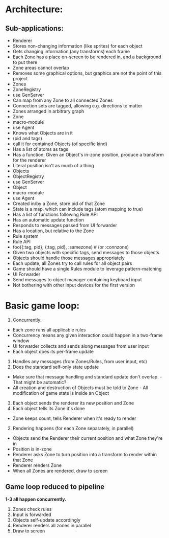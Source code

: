 # Architecture:
## Sub-applications:
- Renderer
 - Stores non-changing information (like sprites) for each object
 - Gets changing information (any transforms) each frame
 - Each Zone has a place on-screen to be rendered in, and a background to put there
 - Zone areas cannot overlap
  - Removes some graphical options, but graphics are not the point of this project
- Zones
 - ZoneRegistry
  - use GenServer
  - Can map from any Zone to all connected Zones
   - Connection sets are tagged, allowing e.g. directions to matter
  - Zones arranged in arbitrary graph
 - Zone
  - macro-module
  - use Agent
  - Knows what Objects are in it
   - (pid and tags)
  - call it for contained Objects (of specific kind)
  - Has a list of atoms as tags
  - Has a function: Given an Object's in-zone position, produce a transform for the renderer
   - Literal position isn't as much of a thing
- Objects
 - ObjectRegistry
  - use GenServer
 - Object
  - macro-module
  - use Agent
  - Created in/by a Zone, store pid of that Zone
  - State is a map, which can include tags (atom mapping to true)
  - Has a list of functions following Rule API
  - Has an automatic update function
  - Responds to messages passed from UI forwarder
  - Has a location, but relative to the Zone
- Rule system
 - Rule API
  - foo({:tag, pid}, {:tag, pid}, :samezone) # (or :connzone)
  - Given two objects with specific tags, send messages to those objects
  - Objects should handle those messages appropriately
  - Each update, all Zones try to call rules for all object pairs
  - Game should have a single Rules module to leverage pattern-matching
- UI Forwarder
 - Send messages to object manager containing keyboard input
  - Not bothering with other input devices for the first version

# Basic game loop:
1. Concurrently:
 - Each zone runs all applicable rules
  - Concurrency means any given interaction could happen in a two-frame window
 - UI forwarder collects and sends along messages from user input
 - Each object does its per-frame update
  1. Handles any messages (from Zones/Rules, from user input, etc)
  2. Does the standard self-only state update
   - Make sure that message handling and standard update don't overlap.
    - That might be automatic?
   - All creation and destruction of Objects must be told to Zone
    - All modification of game state is inside an Object
  3. Each object sends the renderer its new position and Zone
  4. Each object tells its Zone it's done
   - Zone keeps count, tells Renderer when it's ready to render
2. Rendering happens (for each Zone separately, in parallel)
 - Objects send the Renderer their current position and what Zone they're in
  - Position is in-zone
  - Renderer asks Zone to turn position into a transform to render within that Zone
 - Renderer renders Zone
 - When all Zones are rendered, draw to screen
 
## Game loop reduced to pipeline
**1-3 all happen concurrently.**
1. Zones check rules
2. Input is forwarded
3. Objects self-update accordingly
4. Renderer renders all zones in parallel
5. Draw to screen

